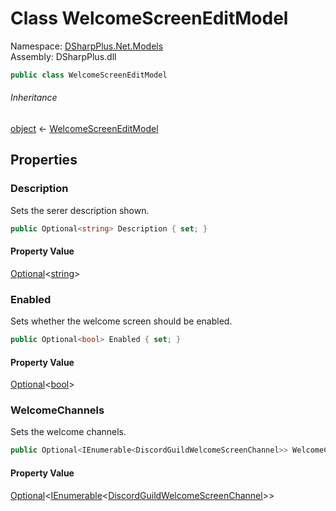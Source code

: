 # Class WelcomeScreenEditModel

Namespace: [DSharpPlus.Net.Models](DSharpPlus.Net.Models.md)  
Assembly: DSharpPlus.dll

```csharp
public class WelcomeScreenEditModel
```

###### Inheritance

[object](https://learn.microsoft.com/dotnet/api/system.object) ← 
[WelcomeScreenEditModel](DSharpPlus.Net.Models.WelcomeScreenEditModel.md)

## Properties

### <a id="DSharpPlus_Net_Models_WelcomeScreenEditModel_Description"></a>Description

Sets the serer description shown.

```csharp
public Optional<string> Description { set; }
```

#### Property Value

[Optional](DSharpPlus.Entities.Optional\-1.md)<[string](https://learn.microsoft.com/dotnet/api/system.string)\>

### <a id="DSharpPlus_Net_Models_WelcomeScreenEditModel_Enabled"></a>Enabled

Sets whether the welcome screen should be enabled.

```csharp
public Optional<bool> Enabled { set; }
```

#### Property Value

[Optional](DSharpPlus.Entities.Optional\-1.md)<[bool](https://learn.microsoft.com/dotnet/api/system.boolean)\>

### <a id="DSharpPlus_Net_Models_WelcomeScreenEditModel_WelcomeChannels"></a>WelcomeChannels

Sets the welcome channels.

```csharp
public Optional<IEnumerable<DiscordGuildWelcomeScreenChannel>> WelcomeChannels { set; }
```

#### Property Value

[Optional](DSharpPlus.Entities.Optional\-1.md)<[IEnumerable](https://learn.microsoft.com/dotnet/api/system.collections.generic.ienumerable\-1)<[DiscordGuildWelcomeScreenChannel](DSharpPlus.Entities.DiscordGuildWelcomeScreenChannel.md)\>\>


